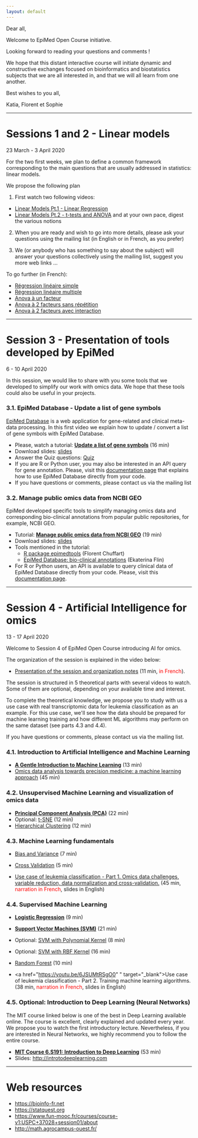 ```yaml
---
layout: default
---
```


Dear all, 

Welcome to EpiMed Open Course initiative.

Looking forward to reading your questions and comments !

We hope that this distant interactive course will initiate dynamic and constructive exchanges focused on bioinformatics and biostatistics subjects that we are all interested in, and that we will all learn from one another.

Best wishes to you all,

Katia, Florent et Sophie

* * *

# Sessions 1 and 2 - Linear models

23 March - 3 April 2020

For the two first weeks, we plan to define a common framework corresponding to the main questions that are usually addressed in statistics: linear models.

We propose the following plan
1. First watch two following videos: 
 -  <a href="https://www.youtube.com/watch?v=nk2CQITm_eo" target="_blank">Linear Models Pt.1 - Linear Regression</a>
 -  <a href="https://www.youtube.com/watch?v=NF5_btOaCig" target="_blank">Linear Models Pt.2 - t-tests and ANOVA</a> 
and at your own pace, digest the various notions
 
2. When you are ready and wish to go into more details, please ask your questions using the mailing list (in English or in French, as you prefer)

3. We (or anybody who has something to say about the subject) will answer your questions collectively using the mailing list, suggest you more web links …

To go further (in French): 

- <a href="https://www.youtube.com/watch?v=OcWpu9NuyEI" target="_blank">Régression linéaire simple          </a> 
- <a href="https://www.youtube.com/watch?v=_Mbmf3HbMCc" target="_blank">Régression linéaire multiple        </a> 
- <a href="https://www.youtube.com/watch?v=M70yMVlQbUs" target="_blank">Anova à un facteur                  </a>
- <a href="https://www.youtube.com/watch?v=bpM_PL2RVcY" target="_blank">Anova à 2 facteurs sans répétition  </a> 
- <a href="https://www.youtube.com/watch?v=65sUYrDRFKU" target="_blank">Anova à 2 facteurs avec interaction </a>


* * *

# Session 3 - Presentation of tools developed by EpiMed

6 - 10 April 2020

In this session, we would like to share with you some tools that we developed to simplify our work with omics data. We hope that these tools could also be useful in your projects.

### 3.1. EpiMed Database - Update a list of gene symbols

<a href="http://epimed.univ-grenoble-alpes.fr/database/" target="_blank">EpiMed Database</a> is a web application for gene-related and clinical meta-data processing. In this first video we explain how to update / convert a list of gene symbols with EpiMed Database.

* Please, watch a tutorial: <a href="https://youtu.be/QBXUFVdreMk" target="_blank">**Update a list of gene symbols**</a> (16 min)
* Download slides: <a href="http://epimed.univ-grenoble-alpes.fr/downloads/epimed_open_course/EpiMed_Open_Course_update_gene_symbols_with_EpiMed_database.pdf" target="_blank">slides</a>
* Answer the Quiz questions: <a href="https://docs.google.com/forms/d/e/1FAIpQLSdtkCynPExJo3oFhmtnE-9Iwgx3SBI8zCXCREWshm6saKV1tQ/viewform?vc=0&c=0&w=1" target="_blank">Quiz</a>
* If you are R or Python user, you may also be interested in an API query for gene annotation. Please, visit this <a href="http://epimed.univ-grenoble-alpes.fr/database/apiQueryGenes" target="_blank">documentation page</a> that explains how to use EpiMed Database directly from your code. 
* If you have questions or comments, please contact us via the mailing list

### 3.2. Manage public omics data from NCBI GEO

EpiMed developed specific tools to simplify managing omics data and corresponding bio-clinical annotations from popular public repositories, for example, NCBI GEO.

* Tutorial: <a href="https://youtu.be/lSEifh6JoCA" target="_blank">**Manage public omics data from NCBI GEO**</a> (19 min)
* Download slides: <a href="http://epimed.univ-grenoble-alpes.fr/downloads/epimed_open_course/EpiMed_Open_Course_manage_omics_data_from_NCBI_GEO.pdf" target="_blank">slides</a>
* Tools mentioned in the tutorial:
	- <a href="https://github.com/fchuffar/epimedtools" target="_blank">R package epimedtools</a> (Florent Chuffart)
	- <a href="http://epimed.univ-grenoble-alpes.fr/database/series" target="_blank">EpiMed Database: bio-clinical annotations</a> (Ekaterina Flin)
* For R or Python users, an API is available to query clinical data of EpiMed Database directly from your code. Please, visit this <a href="http://epimed.univ-grenoble-alpes.fr/database/apiQuerySamples" target="_blank">documentation page</a>. 

* * *

# Session 4 - Artificial Intelligence for omics

13 - 17 April 2020

Welcome to Session 4 of EpiMed Open Course introducing AI for omics. 

The organization of the session is explained in the video below:

* <a href="https://youtu.be/s9iq6OIgDTs" target="_blank">Presentation of the session and organization notes</a> (11 min, <font color="red">in French</font>).

The session is structured in 5 theoretical parts with several videos to watch. Some of them are optional, depending on your available time and interest. 

To complete the theoretical knowledge, we propose you to study with us a use case with real transcriptomic data for leukemia classification as an example. For this use case, we'll see how the data should be prepared for machine learning training and how different ML algorithms may perform on the same dataset (see parts 4.3 and 4.4).

If you have questions or comments, please contact us via the mailing list.

### 4.1. Introduction to Artificial Intelligence and Machine Learning
* <a href="https://www.youtube.com/watch?v=Gv9_4yMHFhI" target="_blank">**A Gentle Introduction to Machine Learning**</a> (13 min)
* <a href="https://www.youtube.com/watch?v=mWlxpvsli0s" target="_blank">Omics data analysis towards precision medicine: a machine learning approach</a> (45 min)

### 4.2. Unsupervised Machine Learning and visualization of omics data
* <a href="https://www.youtube.com/watch?v=FgakZw6K1QQ" target="_blank">**Principal Component Analysis (PCA)**</a> (22 min)
* Optional: <a href="https://www.youtube.com/watch?v=NEaUSP4YerM" target="_blank">t-SNE</a> (12 min)
* <a href="https://www.youtube.com/watch?v=7xHsRkOdVwo" target="_blank">Hierarchical Clustering</a> (12 min)

### 4.3. Machine Learning fundamentals
* <a href="https://www.youtube.com/watch?v=EuBBz3bI-aA" target="_blank">Bias and Variance</a> (7 min)
* <a href="https://www.youtube.com/watch?v=fSytzGwwBVw" target="_blank">Cross Validation</a> (5 min)

* <a href="https://www.youtube.com/watch?v=DotE25SLYUA" target="_blank">Use case of leukemia classification - Part 1. Omics data challenges, variable reduction, data normalization and cross-validation.</a> (45 min, <font color="red">narration in French</font>, slides in English)

### 4.4. Supervised Machine Learning
* <a href="https://www.youtube.com/watch?v=yIYKR4sgzI8" target="_blank">**Logistic Regression**</a> (9 min)
* <a href="https://www.youtube.com/watch?v=efR1C6CvhmE" target="_blank">**Support Vector Machines (SVM)**</a> (21 min)
* Optional: <a href="https://www.youtube.com/watch?v=Toet3EiSFcM" target="_blank">SVM with Polynomial Kernel</a> (8 min)
* Optional: <a href="https://www.youtube.com/watch?v=Qc5IyLW_hns" target="_blank">SVM with RBF Kernel</a> (16 min)
* <a href="https://www.youtube.com/watch?v=J4Wdy0Wc_xQ" target="_blank">Random Forest</a> (10 min)

* <a href="https://youtu.be/6JSUMtRSgO0" " target="_blank">Use case of leukemia classification - Part 2. Training machine learning algorithms.</a> (38 min, <font color="red">narration in French</font>, slides in English)

### 4.5. Optional: Introduction to Deep Learning (Neural Networks)

The MIT course linked below is one of the best in Deep Learning available online. The course is excellent, clearly explained and updated every year. We propose you to watch the first introductory lecture. Nevertheless, if you are interested in Neural Networks, we highly recommend you to follow the entire course. 

* <a href="https://www.youtube.com/watch?v=njKP3FqW3Sk" target="_blank">**MIT Course 6.S191: Introduction to Deep Learning**</a> (53 min)
* Slides: <a href="http://introtodeeplearning.com" target="_blank">http://introtodeeplearning.com</a>

* * *


# Web resources

- https://bioinfo-fr.net 
- https://statquest.org 
- https://www.fun-mooc.fr/courses/course-v1:USPC+37028+session01/about 
- http://math.agrocampus-ouest.fr/ 
